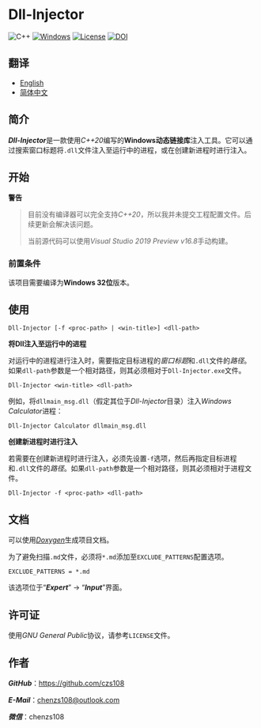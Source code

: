 # Dll-Injector

![C++](badges/C++-20.svg)
[![Windows](badges/Microsoft-Windows.svg)](https://www.microsoft.com/en-ie/windows)
[![License](badges/License-GPL-3.0.svg)](https://www.gnu.org/licenses/gpl-3.0.html)
[![DOI](https://zenodo.org/badge/302512489.svg)](https://zenodo.org/badge/latestdoi/302512489)

## 翻译

- [English](https://github.com/czs108/Dll-Injector/blob/main/README.md)
- [简体中文](https://github.com/czs108/Dll-Injector/blob/main/README-CN.md)

## 简介

***Dll-Injector***是一款使用*C++20*编写的**Windows动态链接库**注入工具。它可以通过搜索窗口标题将`.dll`文件注入至运行中的进程，或在创建新进程时进行注入。

## 开始

**警告**

> 目前没有编译器可以完全支持*C++20*，所以我并未提交工程配置文件。后续更新会解决该问题。
>
> 当前源代码可以使用*Visual Studio 2019 Preview v16.8*手动构建。

### 前置条件

该项目需要编译为**Windows 32位**版本。

## 使用

```console
Dll-Injector [-f <proc-path> | <win-title>] <dll-path>
```

**将Dll注入至运行中的进程**

对运行中的进程进行注入时，需要指定目标进程的*窗口标题*和`.dll`文件的*路径*。如果`dll-path`参数是一个相对路径，则其必须相对于`Dll-Injector.exe`文件。

```console
Dll-Injector <win-title> <dll-path>
```

例如，将`dllmain_msg.dll`（假定其位于*Dll-Injector*目录）注入*Windows Calculator*进程：

```console
Dll-Injector Calculator dllmain_msg.dll
```

**创建新进程时进行注入**

若需要在创建新进程时进行注入，必须先设置`-f`选项，然后再指定目标进程和`.dll`文件的*路径*。如果`dll-path`参数是一个相对路径，则其必须相对于进程文件。

```console
Dll-Injector -f <proc-path> <dll-path>
```

## 文档

可以使用[*Doxygen*](http://www.doxygen.nl)生成项目文档。

为了避免扫描`.md`文件，必须将`*.md`添加至`EXCLUDE_PATTERNS`配置选项。

```
EXCLUDE_PATTERNS = *.md
```

该选项位于“***Expert***” -> “***Input***”界面。

## 许可证

使用*GNU General Public*协议，请参考`LICENSE`文件。

## 作者

***GitHub***：https://github.com/czs108

***E-Mail***：chenzs108@outlook.com

***微信***：chenzs108